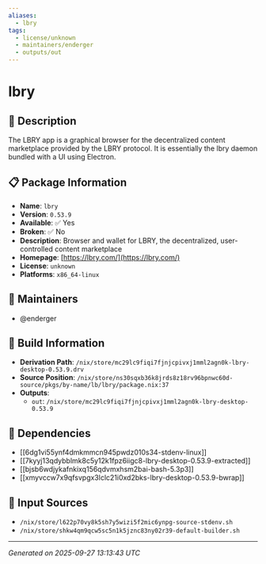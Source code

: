 ```yaml
---
aliases:
  - lbry
tags:
  - license/unknown
  - maintainers/enderger
  - outputs/out
---
```


# lbry

## 📝 Description

The LBRY app is a graphical browser for the decentralized content marketplace provided by the LBRY protocol.
It is essentially the lbry daemon bundled with a UI using Electron.


## 📋 Package Information

- **Name**: `lbry`
- **Version**: `0.53.9`
- **Available**: ✅ Yes
- **Broken**: ✅ No
- **Description**: Browser and wallet for LBRY, the decentralized, user-controlled content marketplace
- **Homepage**: [https://lbry.com/](https://lbry.com/)
- **License**: `unknown`
- **Platforms**: `x86_64-linux`
## 👥 Maintainers

- @enderger


## 🔧 Build Information

- **Derivation Path**: `/nix/store/mc29lc9fiqi7fjnjcpivxj1mml2agn0k-lbry-desktop-0.53.9.drv`
- **Source Position**: `/nix/store/ns30sqxb36k8jrds8z18rv96bpnwc60d-source/pkgs/by-name/lb/lbry/package.nix:37`
- **Outputs**:
  - `out`:  `/nix/store/mc29lc9fiqi7fjnjcpivxj1mml2agn0k-lbry-desktop-0.53.9`

## 🔗 Dependencies

- [[6dg1vi55ynf4dmkmmcn945pwdz010s34-stdenv-linux]]
- [[7kyyj13qdybblmk8c5y12k1fpz6iigc8-lbry-desktop-0.53.9-extracted]]
- [[bjsb6wdjykafnkixq156qdvmxhsm2bai-bash-5.3p3]]
- [[xmyvccw7x9qfsvpgx3lclc21i0xd2bks-lbry-desktop-0.53.9-bwrap]]

## 📁 Input Sources

- `/nix/store/l622p70vy8k5sh7y5wizi5f2mic6ynpg-source-stdenv.sh`
- `/nix/store/shkw4qm9qcw5sc5n1k5jznc83ny02r39-default-builder.sh`

---
*Generated on 2025-09-27 13:13:43 UTC*
